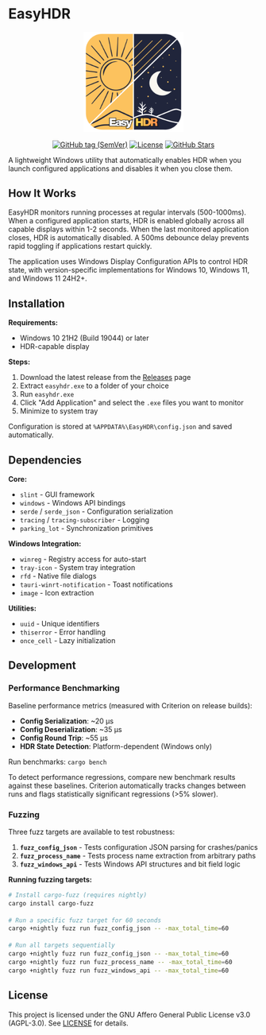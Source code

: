 # EasyHDR

<p align="center">
  <img src="assets/svg/easyhdr-logo.svg" alt="qbittorrent" style="width: 40%;"/>
</p>

<p align="center">
  <a href="https://github.com/engels74/EasyHDR/releases"><img src="https://img.shields.io/github/v/tag/engels74/EasyHDR?sort=semver" alt="GitHub tag (SemVer)"></a>
  <a href="https://github.com/engels74/EasyHDR/blob/main/LICENSE"><img src="https://img.shields.io/github/license/engels74/EasyHDR" alt="License"></a>
  <a href="https://github.com/engels74/EasyHDR/stargazers"><img src="https://img.shields.io/github/stars/engels74/EasyHDR.svg" alt="GitHub Stars"></a>
</p>

A lightweight Windows utility that automatically enables HDR when you launch configured applications and disables it when you close them.

## How It Works

EasyHDR monitors running processes at regular intervals (500-1000ms). When a configured application starts, HDR is enabled globally across all capable displays within 1-2 seconds. When the last monitored application closes, HDR is automatically disabled. A 500ms debounce delay prevents rapid toggling if applications restart quickly.

The application uses Windows Display Configuration APIs to control HDR state, with version-specific implementations for Windows 10, Windows 11, and Windows 11 24H2+.

## Installation

**Requirements:**
- Windows 10 21H2 (Build 19044) or later
- HDR-capable display

**Steps:**
1. Download the latest release from the [Releases](https://github.com/engels74/EasyHDR/releases) page
2. Extract `easyhdr.exe` to a folder of your choice
3. Run `easyhdr.exe`
4. Click "Add Application" and select the `.exe` files you want to monitor
5. Minimize to system tray

Configuration is stored at `%APPDATA%\EasyHDR\config.json` and saved automatically.

## Dependencies

**Core:**
- `slint` - GUI framework
- `windows` - Windows API bindings
- `serde` / `serde_json` - Configuration serialization
- `tracing` / `tracing-subscriber` - Logging
- `parking_lot` - Synchronization primitives

**Windows Integration:**
- `winreg` - Registry access for auto-start
- `tray-icon` - System tray integration
- `rfd` - Native file dialogs
- `tauri-winrt-notification` - Toast notifications
- `image` - Icon extraction

**Utilities:**
- `uuid` - Unique identifiers
- `thiserror` - Error handling
- `once_cell` - Lazy initialization

## Development

### Performance Benchmarking

Baseline performance metrics (measured with Criterion on release builds):

- **Config Serialization**: ~20 µs
- **Config Deserialization**: ~35 µs
- **Config Round Trip**: ~55 µs
- **HDR State Detection**: Platform-dependent (Windows only)

Run benchmarks: `cargo bench`

To detect performance regressions, compare new benchmark results against these baselines. Criterion automatically tracks changes between runs and flags statistically significant regressions (>5% slower).

### Fuzzing

Three fuzz targets are available to test robustness:

1. **`fuzz_config_json`** - Tests configuration JSON parsing for crashes/panics
2. **`fuzz_process_name`** - Tests process name extraction from arbitrary paths
3. **`fuzz_windows_api`** - Tests Windows API structures and bit field logic

**Running fuzzing targets:**

```bash
# Install cargo-fuzz (requires nightly)
cargo install cargo-fuzz

# Run a specific fuzz target for 60 seconds
cargo +nightly fuzz run fuzz_config_json -- -max_total_time=60

# Run all targets sequentially
cargo +nightly fuzz run fuzz_config_json -- -max_total_time=60
cargo +nightly fuzz run fuzz_process_name -- -max_total_time=60
cargo +nightly fuzz run fuzz_windows_api -- -max_total_time=60
```

## License

This project is licensed under the GNU Affero General Public License v3.0 (AGPL-3.0). See [LICENSE](LICENSE) for details.

